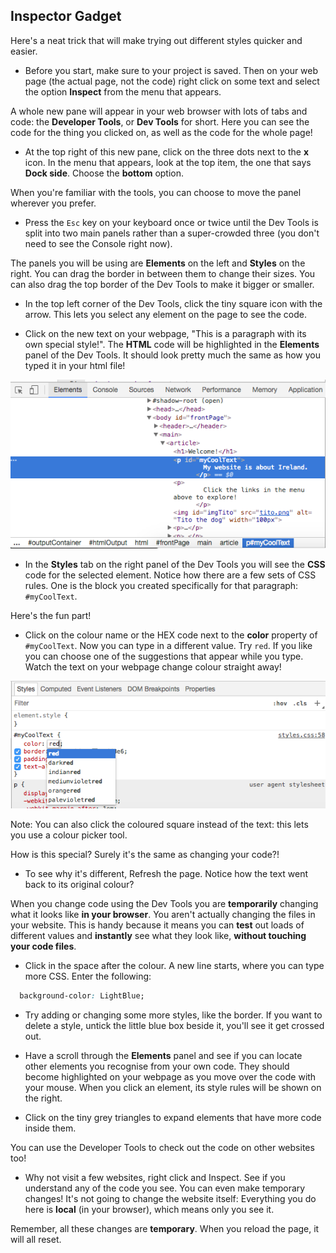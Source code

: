 ## Inspector Gadget

Here's a neat trick that will make trying out different styles quicker and easier. 

+ Before you start, make sure to your project is saved. Then on your web page \(the actual page, not the code\) right click on some text and select the option **Inspect** from the menu that appears.

A whole new pane will appear in your web browser with lots of tabs and code: the **Developer Tools**, or **Dev Tools** for short. Here you can see the code for the thing you clicked on, as well as the code for the whole page!

+ At the top right of this new pane, click on the three dots next to the **x** icon. In the menu that appears, look at the top item, the one that says **Dock side**. Choose the **bottom** option.

When you're familiar with the tools, you can choose to move the panel wherever you prefer.

+ Press the `Esc` key on your keyboard once or twice until the Dev Tools is split into two main panels rather than a super-crowded three \(you don't need to see the Console right now\). 

The panels you will be using are **Elements** on the left and **Styles** on the right. You can drag the border in between them to change their sizes. You can also drag the top border of the Dev Tools to make it bigger or smaller. 

+ In the top left corner of the Dev Tools, click the tiny square icon with the arrow. This lets you select any element on the page to see the code. 

+ Click on the new text on your webpage, "This is a paragraph with its own special style!". The **HTML** code will be highlighted in the **Elements** panel of the Dev Tools. It should look pretty much the same as how you typed it in your html file!

![](images/devToolsMyCoolText.png)

+ In the **Styles** tab on the right panel of the Dev Tools you will see the **CSS** code for the selected element. Notice how there are a few sets of CSS rules. One is the block you created specifically for that paragraph: `#myCoolText`.

Here's the fun part! 

+ Click on the colour name or the HEX code next to the **color** property of `#myCoolText`. Now you can type in a different value. Try `red`. If you like you can choose one of the suggestions that appear while you type. Watch the text on your webpage change colour straight away! 

![](images/devToolsChangeColour.png)

Note: You can also click the coloured square instead of the text: this lets you use a colour picker tool. 

How is this special? Surely it's the same as changing your code?! 

+ To see why it's different, Refresh the page. Notice how the text went back to its original colour? 

When you change code using the Dev Tools you are **temporarily** changing what it looks like **in your browser**. You aren't actually changing the files in your website. This is handy because it means you can **test** out loads of different values and **instantly** see what they look like, **without touching your code files**.

+ Click in the space after the colour. A new line starts, where you can type more CSS. Enter the following:

```css
  background-color: LightBlue;
```

+ Try adding or changing some more styles, like the border. If you want to delete a style, untick the little blue box beside it, you'll see it get crossed out.

+ Have a scroll through the **Elements** panel and see if you can locate other elements you recognise from your own code. They should become highlighted on your webpage as you move over the code with your mouse. When you click an element, its style rules will be shown on the right.

+ Click on the tiny grey triangles to expand elements that have more code inside them.

You can use the Developer Tools to check out the code on other websites too! 

+ Why not visit a few websites, right click and Inspect. See if you understand any of the code you see. You can even make temporary changes! It's not going to change the website itself: Everything you do here is **local** \(in your browser\), which means only you see it.

Remember, all these changes are **temporary**. When you reload the page, it will all reset. 


